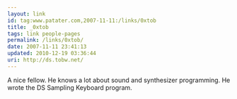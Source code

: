 ```yaml
---
layout: link
id: tag:www.patater.com,2007-11-11:/links/0xtob
title: _0xtob
tags: link people-pages
permalink: /links/0xtob/
date: 2007-11-11 23:41:13
updated: 2010-12-19 03:36:44
uri: http://ds.tobw.net/
---
```

A nice fellow. He knows a lot about sound and synthesizer programming. He wrote the DS Sampling Keyboard program.
